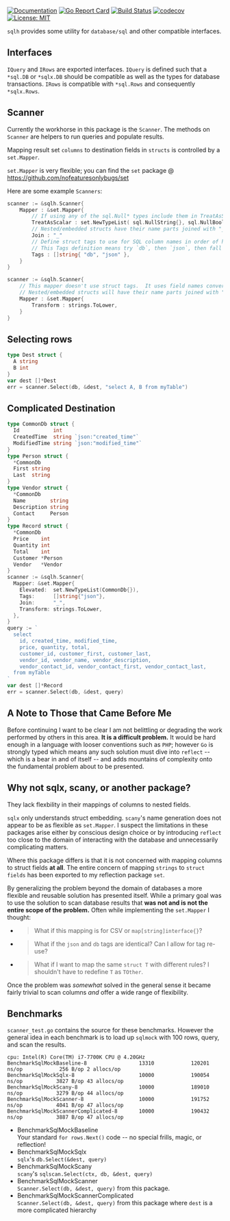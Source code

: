 [![Documentation](https://godoc.org/github.com/nofeaturesonlybugs/sqlh?status.svg)](http://godoc.org/github.com/nofeaturesonlybugs/sqlh)
[![Go Report Card](https://goreportcard.com/badge/github.com/nofeaturesonlybugs/sqlh)](https://goreportcard.com/report/github.com/nofeaturesonlybugs/sqlh)
[![Build Status](https://travis-ci.com/nofeaturesonlybugs/sqlh.svg?branch=master)](https://travis-ci.com/nofeaturesonlybugs/sqlh)
[![codecov](https://codecov.io/gh/nofeaturesonlybugs/sqlh/branch/master/graph/badge.svg)](https://codecov.io/gh/nofeaturesonlybugs/sqlh)
[![License: MIT](https://img.shields.io/badge/License-MIT-yellow.svg)](https://opensource.org/licenses/MIT)

`sqlh` provides some utility for `database/sql` and other compatible interfaces.

## Interfaces  
`IQuery` and `IRows` are exported interfaces.  `IQuery` is defined such that a `*sql.DB` or `*sqlx.DB` should be compatible as well as the types for database transactions.  `IRows` is compatible with `*sql.Rows` and consequently `*sqlx.Rows`.

## Scanner  
Currently the workhorse in this package is the `Scanner`.  The methods on `Scanner` are helpers to run queries and populate results.  

Mapping result set `columns` to destination fields in `structs` is controlled by a `set.Mapper`.  

`set.Mapper` is very flexible; you can find the `set` package @ https://github.com/nofeaturesonlybugs/set

Here are some example `Scanners`:   
```go
scanner := &sqlh.Scanner{
    Mapper : &set.Mapper{
        // If using any of the sql.Null* types include them in TreatAsScalar.
        TreatAsScalar : set.NewTypeList( sql.NullString{}, sql.NullBool{} ),
        // Nested/embedded structs have their name parts joined with "_".
        Join : "_"
        // Define struct tags to use for SQL column names in order of highest preference.
        // This Tags definition means try `db`, then `json`, then fall back to struct field name.
        Tags : []string{ "db", "json" },
    }
}

scanner := &sqlh.Scanner{
    // This mapper doesn't use struct tags.  It uses field names converted to lower case.
    // Nested/embedded structs will have their name parts joined with "" (empty string).
    Mapper : &set.Mapper{
        Transform : strings.ToLower,
    }
}
```

## Selecting rows  
```go
type Dest struct {
  A string
  B int
}
var dest []*Dest
err = scanner.Select(db, &dest, "select A, B from myTable")
```

## Complicated Destination
```go
type CommonDb struct {
  Id           int
  CreatedTime  string `json:"created_time"`
  ModifiedTime string `json:"modified_time"`
}
type Person struct {
  *CommonDb
  First string
  Last  string
}
type Vendor struct {
  *CommonDb
  Name        string
  Description string
  Contact     Person
}
type Record struct {
  *CommonDb
  Price    int
  Quantity int
  Total    int
  Customer *Person
  Vendor   *Vendor
}
scanner := &sqlh.Scanner{
  Mapper: &set.Mapper{
    Elevated:  set.NewTypeList(CommonDb{}),
    Tags:      []string{"json"},
    Join:      "_",
    Transform: strings.ToLower,
  },
}
query := `
  select
    id, created_time, modified_time,
    price, quantity, total,
    customer_id, customer_first, customer_last,
    vendor_id, vendor_name, vendor_description,
    vendor_contact_id, vendor_contact_first, vendor_contact_last,
  from myTable
`
var dest []*Record
err = scanner.Select(db, &dest, query)
```

## A Note to Those that Came Before Me
Before continuing I want to be clear I am not belittling or degrading the work performed by others in this area.  **It is a difficult problem.**  It would be hard enough in a language with looser conventions such as `PHP`; however `Go` is strongly typed which means any such solution must dive into `reflect` -- which is a bear in and of itself -- and adds mountains of complexity onto the fundamental problem about to be presented.

## Why not sqlx, scany, or another package?  
They lack flexbility in their mappings of columns to nested fields.  

`sqlx` only understands struct embedding.  `scany`'s name generation does not appear to be as flexible as `set.Mapper`.  I suspect the limitations in these packages arise either by conscious design choice or by introducing `reflect` too close to the domain of interacting with the database and unnecessarily complicating matters.

Where this package differs is that it is not concerned with mapping columns to struct fields **at all**.  The entire concern of mapping `strings` to `struct fields` has been exported to my reflection package `set`.

By generalizing the problem beyond the domain of databases a more flexible and reusable solution has presented itself.  While a primary goal was to use the solution to scan database results that **was not and is not the entire scope of the problem.**  Often while implementing the `set.Mapper` I thought:  
  * > What if this mapping is for CSV or `map[string]interface{}`?  
  * > What if the `json` and `db` tags are identical?  Can I allow for tag re-use?
  * > What if I want to map the same `struct T` with different rules?  I shouldn't have to redefine `T` as `TOther`.

Once the problem was *somewhat* solved in the general sense it became fairly trivial to scan columns *and* offer a wide range of flexibility.

## Benchmarks  
`scanner_test.go` contains the source for these benchmarks.  However the general idea in each benchmark is to load up `sqlmock` with 100 rows, query, and scan the results.  
```
cpu: Intel(R) Core(TM) i7-7700K CPU @ 4.20GHz
BenchmarkSqlMockBaseline-8                 13310            120201 ns/op            256 B/op 2 allocs/op
BenchmarkSqlMockSqlx-8                     10000            190054 ns/op           3827 B/op 43 allocs/op
BenchmarkSqlMockScany-8                    10000            189010 ns/op           3279 B/op 44 allocs/op
BenchmarkSqlMockScanner-8                  10000            191752 ns/op           4041 B/op 47 allocs/op
BenchmarkSqlMockScannerComplicated-8       10000            190432 ns/op           3887 B/op 47 allocs/op
```

* BenchmarkSqlMockBaseline  
  Your standard `for rows.Next()` code -- no special frills, magic, or reflection!  
* BenchmarkSqlMockSqlx  
  `sqlx`'s `db.Select(&dest, query)`  
* BenchmarkSqlMockScany  
  `scany`'s `sqlscan.Select(ctx, db, &dest, query)`
* BenchmarkSqlMockScanner  
  `Scanner.Select(db, &dest, query)` from this package.  
* BenchmarkSqlMockScannerComplicated  
  `Scanner.Select(db, &dest, query)` from this package where `dest` is a more complicated hierarchy
